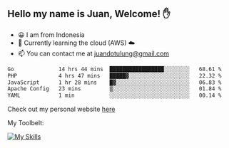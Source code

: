 ## Hello my name is Juan, Welcome! ✋

- 😀 I am from Indonesia
- 📖 Currently learning the cloud (AWS) ☁️
- 📫 You can contact me at juandotulung@gmail.com

<!--START_SECTION:waka-->

```txt
Go              14 hrs 44 mins  █████████████████░░░░░░░░   68.61 %
PHP             4 hrs 47 mins   █████▓░░░░░░░░░░░░░░░░░░░   22.32 %
JavaScript      1 hr 28 mins    █▓░░░░░░░░░░░░░░░░░░░░░░░   06.83 %
Apache Config   23 mins         ▒░░░░░░░░░░░░░░░░░░░░░░░░   01.84 %
YAML            1 min           ░░░░░░░░░░░░░░░░░░░░░░░░░   00.14 %
```

<!--END_SECTION:waka-->

Check out my personal website [here](https://juanchristian.com)

My Toolbelt:

[![My Skills](https://skillicons.dev/icons?i=go,js,ts,nodejs,express,react,nextjs,vue,tailwind,vite,html,css,python,php,aws,bash,linux,postgres,mysql,redis,kafka,docker,vercel,netlify,vscode,figma)](https://skillicons.dev)

